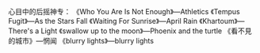 心目中的后摇神专：
《Who You Are Is Not Enough》—Athletics
《Tempus Fugit》—As the Stars Fall
《Waiting For Sunrise》—April Rain
《Khartoum》—There's a Light
《swallow up to the moon》—Phoenix and the turtle
《看不見的城市》—惘闻
《blurry lights》—blurry lights